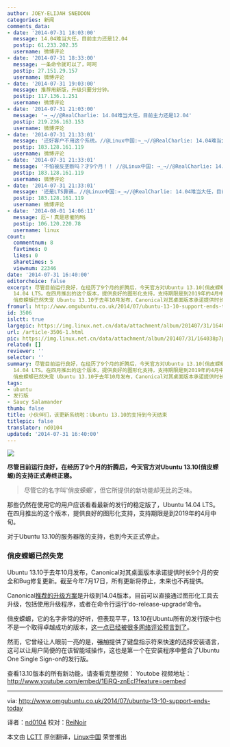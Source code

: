 ```yaml
---
author: JOEY-ELIJAH SNEDDON
categories: 新闻
comments_data:
- date: '2014-07-31 18:03:00'
  message: 14.04难当大任，目前主力还是12.04
  postip: 61.233.202.35
  username: 微博评论
- date: '2014-07-31 18:33:00'
  message: 一条命令就可以了，呵呵
  postip: 27.151.29.157
  username: 微博评论
- date: '2014-07-31 19:03:00'
  message: 推荐用新版，升级只要分分钟。
  postip: 117.136.1.251
  username: 微博评论
- date: '2014-07-31 21:03:00'
  message: '→_→//@RealCharlie: 14.04难当大任，目前主力还是12.04'
  postip: 219.236.163.153
  username: 微博评论
- date: '2014-07-31 21:33:01'
  message: '还好客户不用这个系统。//@Linux中国:→_→//@RealCharlie: 14.04难当大任，目前主力还是12.04'
  postip: 183.128.161.119
  username: 微博评论
- date: '2014-07-31 21:33:01'
  message: '不怕被反垄断吗？才9个月！！ //@Linux中国: →_→//@RealCharlie: 14.04难当大任，目前主力还是12.04'
  postip: 183.128.161.119
  username: 微博评论
- date: '2014-07-31 21:33:01'
  message: '还是LTS靠谱… //@Linux中国:→_→//@RealCharlie: 14.04难当大任，目前主力还是12.04'
  postip: 183.128.161.119
  username: 微博评论
- date: '2014-08-01 14:06:11'
  message: 厄~！真是悲催的M$
  postip: 106.120.220.78
  username: linux
count:
  commentnum: 8
  favtimes: 0
  likes: 0
  sharetimes: 5
  viewnum: 22346
date: '2014-07-31 16:40:00'
editorchoice: false
excerpt: 尽管目前运行良好，在经历了9个月的折腾后，今天官方对Ubuntu 13.10(俏皮蝾螈)的支持正式寿终正寝。  尽管它的名字叫'俏皮蝾螈'，但它所提供的新功能却无比的乏味。  那些仍然在使用它的用户应该看看最新的发行的稳定版了，Ubuntu
  14.04 LTS。在四月推出的这个版本，提供良好的图形化支持，支持期限是到2019年的4月中旬。 对于Ubuntu 13.10的服务器版的支持，也到今天正式停止。
  俏皮蝾螈已然失宠 Ubuntu 13.10于去年10月发布，Canonical对其桌面版本承诺提供时长9个月的安全和Bug修复更新。截至今年7月17日，所有更新将停止，未来也不再
fromurl: http://www.omgubuntu.co.uk/2014/07/ubuntu-13-10-support-ends-today
id: 3506
islctt: true
largepic: https://img.linux.net.cn/data/attachment/album/201407/31/164038p7po52nept53tph3.jpg
url: /article-3506-1.html
pic: https://img.linux.net.cn/data/attachment/album/201407/31/164038p7po52nept53tph3.jpg.thumb.jpg
related: []
reviewer: ''
selector: ''
summary: 尽管目前运行良好，在经历了9个月的折腾后，今天官方对Ubuntu 13.10(俏皮蝾螈)的支持正式寿终正寝。  尽管它的名字叫'俏皮蝾螈'，但它所提供的新功能却无比的乏味。  那些仍然在使用它的用户应该看看最新的发行的稳定版了，Ubuntu
  14.04 LTS。在四月推出的这个版本，提供良好的图形化支持，支持期限是到2019年的4月中旬。 对于Ubuntu 13.10的服务器版的支持，也到今天正式停止。
  俏皮蝾螈已然失宠 Ubuntu 13.10于去年10月发布，Canonical对其桌面版本承诺提供时长9个月的安全和Bug修复更新。截至今年7月17日，所有更新将停止，未来也不再
tags:
- ubuntu
- 发行版
- Saucy Salamander
thumb: false
title: 小伙伴们，该更新系统啦：Ubuntu 13.10的支持到今天结束
titlepic: false
translator: nd0104
updated: '2014-07-31 16:40:00'
---
```


![](/data/attachment/album/201407/31/164038p7po52nept53tph3.jpg)


**尽管目前运行良好，在经历了9个月的折腾后，今天官方对Ubuntu 13.10(俏皮蝾螈)的支持正式寿终正寝。**



> 
> 尽管它的名字叫'俏皮蝾螈'，但它所提供的新功能却无比的乏味。
> 
> 
> 


那些仍然在使用它的用户应该看看最新的发行的稳定版了，Ubuntu 14.04 LTS。在四月推出的这个版本，提供良好的图形化支持，支持期限是到2019年的4月中旬。


对于Ubuntu 13.10的服务器版的支持，也到今天正式停止。


### 俏皮蝾螈已然失宠


Ubuntu 13.10于去年10月发布，Canonical对其桌面版本承诺提供时长9个月的安全和Bug修复更新。截至今年7月17日，所有更新将停止，未来也不再提供。


Canonical[推荐的升级方案](https://help.ubuntu.com/community/TrustyUpgrades)是升级到14.04版本，目前可以直接通过图形化工具去升级，包括使用升级程序，或者在命令行运行‘do-release-upgrade‘命令。


俏皮蝾螈，它的名字非常的好听，但表现平平，13.10在Ubuntu所有的发行版中也不是一个取得卓越成功的版本，[这一点已经被很多网络评论预言到了](http://www.omgubuntu.co.uk/2013/10/ubuntu-13-10-press-reaction)。


然而，它曾经让人眼前一亮的是，~~强加~~提供了键盘指示符来快速的选择安装语言，这可以让用户简便的在该智能域操作，这也是第一个在安装程序中整合了Ubuntu One Single Sign-on的发行版。


查看13.10版本的所有新功能，请查看完整视频： Youtobe 视频地址：<http://www.youtube.com/embed/1EiRQ-znEcI?feature=oembed>


 




---


via: <http://www.omgubuntu.co.uk/2014/07/ubuntu-13-10-support-ends-today>


译者：[nd0104](https://github.com/nd0104) 校对：[ReiNoir](https://github.com/reinoir)


本文由 [LCTT](https://github.com/LCTT/TranslateProject) 原创翻译，[Linux中国](http://linux.cn/) 荣誉推出